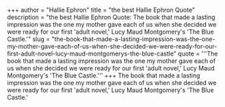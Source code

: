 +++
author = "Hallie Ephron"
title = "the best Hallie Ephron Quote"
description = "the best Hallie Ephron Quote: The book that made a lasting impression was the one my mother gave each of us when she decided we were ready for our first 'adult novel,' Lucy Maud Montgomery's 'The Blue Castle.'"
slug = "the-book-that-made-a-lasting-impression-was-the-one-my-mother-gave-each-of-us-when-she-decided-we-were-ready-for-our-first-adult-novel-lucy-maud-montgomerys-the-blue-castle"
quote = '''The book that made a lasting impression was the one my mother gave each of us when she decided we were ready for our first 'adult novel,' Lucy Maud Montgomery's 'The Blue Castle.'''
+++
The book that made a lasting impression was the one my mother gave each of us when she decided we were ready for our first 'adult novel,' Lucy Maud Montgomery's 'The Blue Castle.'
